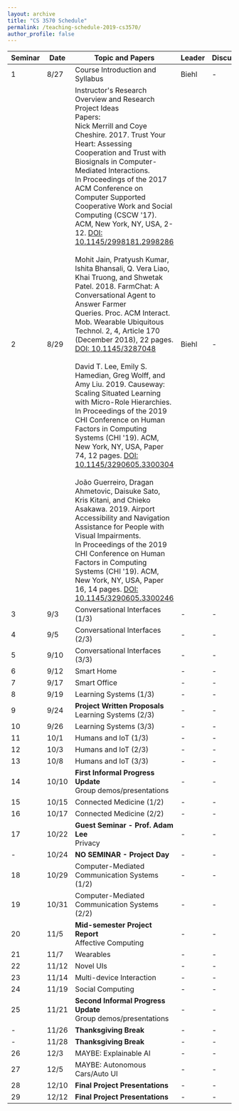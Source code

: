 ```yaml
---
layout: archive
title: "CS 3570 Schedule"
permalink: /teaching-schedule-2019-cs3570/
author_profile: false
---
```


| **Seminar** | **Date** | **Topic and Papers**  | **Leader** | **Discussant**
|---|---|---|---|---|
| 1 | 8/27 | Course Introduction and Syllabus | Biehl | - |
| 2 | 8/29 | Instructor's Research Overview and Research Project Ideas <br> Papers: <br> Nick Merrill and Coye Cheshire. 2017. Trust Your Heart: Assessing Cooperation and Trust with Biosignals in Computer-Mediated Interactions. In Proceedings of the 2017 ACM Conference on Computer Supported Cooperative Work and Social Computing (CSCW '17). ACM, New York, NY, USA, 2-12. [DOI: 10.1145/2998181.2998286](https://doi.org/10.1145/2998181.2998286) <br><br> Mohit Jain, Pratyush Kumar, Ishita Bhansali, Q. Vera Liao, Khai Truong, and Shwetak Patel. 2018. FarmChat: A Conversational Agent to Answer Farmer Queries. Proc. ACM Interact. Mob. Wearable Ubiquitous Technol. 2, 4, Article 170 (December 2018), 22 pages. [DOI: 10.1145/3287048](https://doi.org/10.1145/3287048) <br><br> David T. Lee, Emily S. Hamedian, Greg Wolff, and Amy Liu. 2019. Causeway: Scaling Situated Learning with Micro-Role Hierarchies. In Proceedings of the 2019 CHI Conference on Human Factors in Computing Systems (CHI '19). ACM, New York, NY, USA, Paper 74, 12 pages. [DOI: 10.1145/3290605.3300304](https://doi.org/10.1145/3290605.3300304) <br><br>João Guerreiro, Dragan Ahmetovic, Daisuke Sato, Kris Kitani, and Chieko Asakawa. 2019. Airport Accessibility and Navigation Assistance for People with Visual Impairments. In Proceedings of the 2019 CHI Conference on Human Factors in Computing Systems (CHI '19). ACM, New York, NY, USA, Paper 16, 14 pages. [DOI: 10.1145/3290605.3300246](https://doi.org/10.1145/3290605.3300246) | Biehl | - |
| 3 | 9/3  | Conversational Interfaces (1/3) | -| -|
| 4 | 9/5  | Conversational Interfaces (2/3) | -| -|
| 5 | 9/10  | Conversational Interfaces (3/3) | -| -|
| 6 | 9/12  | Smart Home | -| -|
| 7 | 9/17  | Smart Office| -| -|
| 8 | 9/19  | Learning Systems (1/3) | -| -|
| 9 | 9/24  | **Project Written Proposals** <br> Learning Systems (2/3) | -| -|
| 10| 9/26  | Learning Systems (3/3) | -| -|
| 11| 10/1  | Humans and IoT (1/3) | -| -|
| 12| 10/3  | Humans and IoT (2/3) | -| -|
| 13| 10/8  | Humans and IoT (3/3) | -| -|
| 14| 10/10 | **First Informal Progress Update** <br> Group demos/presentations | -| -|
| 15| 10/15 | Connected Medicine (1/2) | -| -|
| 16| 10/17 | Connected Medicine (2/2) | -| -|
| 17| 10/22 | **Guest Seminar - Prof. Adam Lee** <br> Privacy | -| -|
| - | 10/24 | **NO SEMINAR - Project Day** | -| -|
| 18| 10/29 | Computer-Mediated Communication Systems (1/2) | -| -|
| 19| 10/31 | Computer-Mediated Communication Systems (2/2) | -| -|
| 20| 11/5  | **Mid-semester Project Report** <br> Affective Computing | -| -|
| 21| 11/7  | Wearables | -| -| 
| 22| 11/12 | Novel UIs | -| -|
| 23| 11/14 | Multi-device Interaction | -| -|
| 24| 11/19 | Social Computing | -| -|
| 25| 11/21 | **Second Informal Progress Update** <br> Group demos/presentations | -| -|
| - | 11/26 | **Thanksgiving Break** | -| -|
| - | 11/28 | **Thanksgiving Break** | -| -|
| 26| 12/3  | MAYBE: Explainable AI | -| -|
| 27| 12/5  | MAYBE: Autonomous Cars/Auto UI | -| -|
| 28| 12/10 | **Final Project Presentations** | -| -|
| 29| 12/12 | **Final Project Presentations** | -| -|